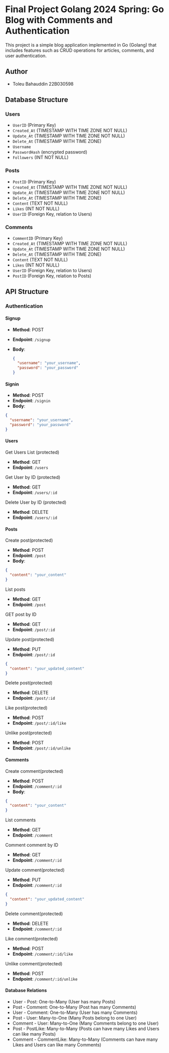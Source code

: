 # Final Project Golang 2024 Spring: Go Blog with Comments and Authentication

This project is a simple blog application implemented in Go (Golang) that includes features such as CRUD operations for articles, comments, and user authentication.

## Author

- Toleu Bahauddin 22B030598

## Database Structure

### Users

- `UserID` (Primary Key)
- `Created_At` (TIMESTAMP WITH TIME ZONE NOT NULL)
- `Update_At` (TIMESTAMP WITH TIME ZONE NOT NULL)
- `Delete_At` (TIMESTAMP WITH TIME ZONE)
- `Username`
- `PasswordHash` (encrypted password)
- `Followers` (INT NOT NULL)

### Posts

- `PostID` (Primary Key)
- `Created_At` (TIMESTAMP WITH TIME ZONE NOT NULL)
- `Update_At` (TIMESTAMP WITH TIME ZONE NOT NULL)
- `Delete_At` (TIMESTAMP WITH TIME ZONE)
- `Content` (TEXT NOT NULL)
- `Likes` (INT NOT NULL)
- `UserID` (Foreign Key, relation to Users)

### Comments

- `CommentID` (Primary Key)
- `Created_At` (TIMESTAMP WITH TIME ZONE NOT NULL)
- `Update_At` (TIMESTAMP WITH TIME ZONE NOT NULL)
- `Delete_At` (TIMESTAMP WITH TIME ZONE)
- `Content` (TEXT NOT NULL)
- `Likes` (INT NOT NULL)
- `UserID` (Foreign Key, relation to Users)
- `PostID` (Foreign Key, relation to Posts)

## API Structure

### Authentication

#### Signup

- **Method**: POST
- **Endpoint**: `/signup`
- **Body**:

  ```json
  {
    "username": "your_username",
    "password": "your_password"
  }
  ```

#### Signin

- **Method**: POST
- **Endpoint**: `/signin`
- **Body**:

```json
{
  "username": "your_username",
  "password": "your_password"
}
```

#### Users

Get Users List (protected)

- **Method**: GET
- **Endpoint**: `/users`

Get User by ID (protected)

- **Method**: GET
- **Endpoint**: `/users/:id`

Delete User by ID (protected)

- **Method**: DELETE
- **Endpoint**: `/users/:id`

#### Posts

Create post(protected)

- **Method**: POST
- **Endpoint**: `/post`
- **Body**:

```json
{
  "content": "your_content"
}
```

List posts

- **Method**: GET
- **Endpoint**: `/post`

GET post by ID

- **Method**: GET
- **Endpoint**: `/post/:id`

Update post(protected)

- **Method**: PUT
- **Endpoint**: `/post/:id`

```json
{
  "content": "your_updated_content"
}
```

Delete post(protected)

- **Method**: DELETE
- **Endpoint**: `/post/:id`

Like post(protected)

- **Method**: POST
- **Endpoint**: `/post/:id/like`

Unlike post(protected)

- **Method**: POST
- **Endpoint**: `/post/:id/unlike`

#### Comments

Create comment(protected)

- **Method**: POST
- **Endpoint**: `/comment/:id`
- **Body**:

```json
{
  "content": "your_content"
}
```

List comments

- **Method**: GET
- **Endpoint**: `/comment`

Comment comment by ID

- **Method**: GET
- **Endpoint**: `/comment/:id`

Update comment(protected)

- **Method**: PUT
- **Endpoint**: `/comment/:id`

```json
{
  "content": "your_updated_content"
}
```

Delete comment(protected)

- **Method**: DELETE
- **Endpoint**: `/comment/:id`

Like comment(protected)

- **Method**: POST
- **Endpoint**: `/comment/:id/like`

Unlike comment(protected)

- **Method**: POST
- **Endpoint**: `/comment/:id/unlike`

#### Database Relations

- User - Post: One-to-Many (User has many Posts)
- Post - Comment: One-to-Many (Post has many Comments)
- User - Comment: One-to-Many (User has many Comments)
- Post - User: Many-to-One (Many Posts belong to one User)
- Comment - User: Many-to-One (Many Comments belong to one User)
- Post - PostLike: Many-to-Many (Posts can have many Likes and Users can like many Posts)
- Comment - CommentLike: Many-to-Many (Comments can have many Likes and Users can like many Comments)
